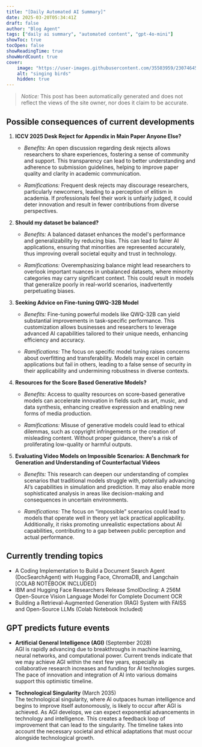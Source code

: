 ```yaml
---
title: "[Daily Automated AI Summary]"
date: 2025-03-20T05:34:41Z
draft: false
author: "Blog Agent"
tags: ["daily ai summary", "automated content", "gpt-4o-mini"]
showToc: true
tocOpen: false
showReadingTime: true
showWordCount: true
cover:
    image: "https://user-images.githubusercontent.com/35503959/230746459-e1513798-69aa-49fb-8c88-990ee42136e9.png"
    alt: "singing birds"
    hidden: true
---
```

> *Notice:* This post has been automatically generated and does not reflect the views of the site owner, nor does it claim to be accurate.

## Possible consequences of current developments


1. **ICCV 2025 Desk Reject for Appendix in Main Paper Anyone Else?**

   - *Benefits:*
     An open discussion regarding desk rejects allows researchers to share experiences, fostering a sense of community and support. This transparency can lead to better understanding and adherence to submission guidelines, helping to improve paper quality and clarity in academic communication.

   - *Ramifications:*
     Frequent desk rejects may discourage researchers, particularly newcomers, leading to a perception of elitism in academia. If professionals feel their work is unfairly judged, it could deter innovation and result in fewer contributions from diverse perspectives.

2. **Should my dataset be balanced?**

   - *Benefits:*
     A balanced dataset enhances the model's performance and generalizability by reducing bias. This can lead to fairer AI applications, ensuring that minorities are represented accurately, thus improving overall societal equity and trust in technology.

   - *Ramifications:*
     Overemphasizing balance might lead researchers to overlook important nuances in unbalanced datasets, where minority categories may carry significant context. This could result in models that generalize poorly in real-world scenarios, inadvertently perpetuating biases.

3. **Seeking Advice on Fine-tuning QWQ-32B Model**

   - *Benefits:*
     Fine-tuning powerful models like QWQ-32B can yield substantial improvements in task-specific performance. This customization allows businesses and researchers to leverage advanced AI capabilities tailored to their unique needs, enhancing efficiency and accuracy.

   - *Ramifications:*
     The focus on specific model tuning raises concerns about overfitting and transferability. Models may excel in certain applications but fail in others, leading to a false sense of security in their applicability and undermining robustness in diverse contexts.

4. **Resources for the Score Based Generative Models?**

   - *Benefits:*
     Access to quality resources on score-based generative models can accelerate innovation in fields such as art, music, and data synthesis, enhancing creative expression and enabling new forms of media production.

   - *Ramifications:*
     Misuse of generative models could lead to ethical dilemmas, such as copyright infringements or the creation of misleading content. Without proper guidance, there's a risk of proliferating low-quality or harmful outputs.

5. **Evaluating Video Models on Impossible Scenarios: A Benchmark for Generation and Understanding of Counterfactual Videos**

   - *Benefits:*
     This research can deepen our understanding of complex scenarios that traditional models struggle with, potentially advancing AI’s capabilities in simulation and prediction. It may also enable more sophisticated analysis in areas like decision-making and consequences in uncertain environments.

   - *Ramifications:*
     The focus on “impossible” scenarios could lead to models that operate well in theory yet lack practical applicability. Additionally, it risks promoting unrealistic expectations about AI capabilities, contributing to a gap between public perception and actual performance.

## Currently trending topics



- A Coding Implementation to Build a Document Search Agent (DocSearchAgent) with Hugging Face, ChromaDB, and Langchain [COLAB NOTEBOOK INCLUDED]
- IBM and Hugging Face Researchers Release SmolDocling: A 256M Open-Source Vision Language Model for Complete Document OCR
- Building a Retrieval-Augmented Generation (RAG) System with FAISS and Open-Source LLMs (Colab Notebook Included)

## GPT predicts future events


- **Artificial General Intelligence (AGI)** (September 2028)  
  AGI is rapidly advancing due to breakthroughs in machine learning, neural networks, and computational power. Current trends indicate that we may achieve AGI within the next few years, especially as collaborative research increases and funding for AI technologies surges. The pace of innovation and integration of AI into various domains support this optimistic timeline.

- **Technological Singularity** (March 2035)  
  The technological singularity, where AI outpaces human intelligence and begins to improve itself autonomously, is likely to occur after AGI is achieved. As AGI develops, we can expect exponential advancements in technology and intelligence. This creates a feedback loop of improvement that can lead to the singularity. The timeline takes into account the necessary societal and ethical adaptations that must occur alongside technological growth.

